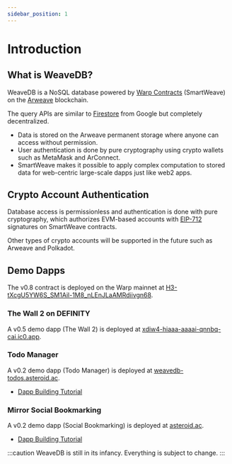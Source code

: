 ```yaml
---
sidebar_position: 1
---
```


# Introduction

## What is WeaveDB?

WeaveDB is a NoSQL database powered by [Warp Contracts](https://warp.cc/) (SmartWeave) on the [Arweave](https://www.arweave.org/) blockchain.

The query APIs are similar to [Firestore](https://firebase.google.com/docs/firestore) from Google but completely decentralized.

- Data is stored on the Arweave permanent storage where anyone can access without permission.
- User authentication is done by pure cryptography using crypto wallets such as MetaMask and ArConnect.
- SmartWeave makes it possible to apply complex computation to stored data for web-centric large-scale dapps just like web2 apps.

## Crypto Account Authentication

Database access is permissionless and authentication is done with pure cryptography, which authorizes EVM-based accounts with [EIP-712](https://eips.ethereum.org/EIPS/eip-712) signatures on SmartWeave contracts.

Other types of crypto accounts will be supported in the future such as Arweave and Polkadot.

## Demo Dapps

The v0.8 contract is deployed on the Warp mainnet at [H3-tXcgU5YW6S_SM1Ail-1M8_nLEnJLaAMRdiivgn68](https://sonar.warp.cc/#/app/source/H3-tXcgU5YW6S_SM1Ail-1M8_nLEnJLaAMRdiivgn68).

### The Wall 2 on DEFINITY

A v0.5 demo dapp (The Wall 2) is deployed at [xdiw4-hiaaa-aaaai-qnnbq-cai.ic0.app](https://xdiw4-hiaaa-aaaai-qnnbq-cai.ic0.app).

### Todo Manager

A v0.2 demo dapp (Todo Manager) is deployed at [weavedb-todos.asteroid.ac](https://weavedb-todos.asteroid.ac).

- [Dapp Building Tutorial](/docs/examples/bookmarks)

### Mirror Social Bookmarking

A v0.2 demo dapp (Social Bookmarking) is deployed at [asteroid.ac](https://asteroid.ac).

- [Dapp Building Tutorial](/docs/examples/bookmarks)

:::caution
WeaveDB is still in its infancy. Everything is subject to change.
:::
